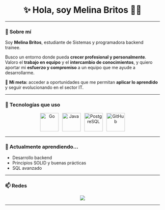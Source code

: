 <h1 align="center">✨ Hola, soy Melina Britos 👩‍💻</h1>


---

### 💼 Sobre mí

Soy **Melina Britos**, estudiante de Sistemas y programadora backend trainee.

Busco un entorno donde pueda **crecer profesional y personalmente**.  
Valoro el **trabajo en equipo** y el **intercambio de conocimientos**, y quiero aportar mi **esfuerzo y compromiso** a un equipo que me ayude a desarrollarme.

🎯 **Mi meta:** acceder a oportunidades que me permitan **aplicar lo aprendido** y seguir evolucionando en el sector IT.

---

### 🚀 Tecnologías que uso

<p align="center">
  <img src="https://cdn.jsdelivr.net/gh/devicons/devicon/icons/go/go-original.svg" width="60" alt="Go" title="Go" />
  &nbsp;
  <img src="https://cdn.jsdelivr.net/gh/devicons/devicon/icons/java/java-original.svg" width="60" alt="Java" title="Java" />
  &nbsp;
  <img src="https://cdn.jsdelivr.net/gh/devicons/devicon/icons/postgresql/postgresql-original.svg" width="60" alt="PostgreSQL" title="PostgreSQL" />
  &nbsp;
  <img src="https://cdn.jsdelivr.net/gh/devicons/devicon/icons/github/github-original.svg" width="60" alt="GitHub" title="GitHub" />
</p>

---

### 🌱 Actualmente aprendiendo...

- Desarrollo backend 
- Principios SOLID y buenas prácticas
- SQL avanzado

---

### 📫 Redes

<p align="center">
  <a href="https://www.linkedin.com/in/melina-britos-973142281/" target="_blank">
    <img src="https://img.shields.io/badge/LinkedIn-0077B5?style=for-the-badge&logo=linkedin&logoColor=white"/>
  </a>
</p>

---


